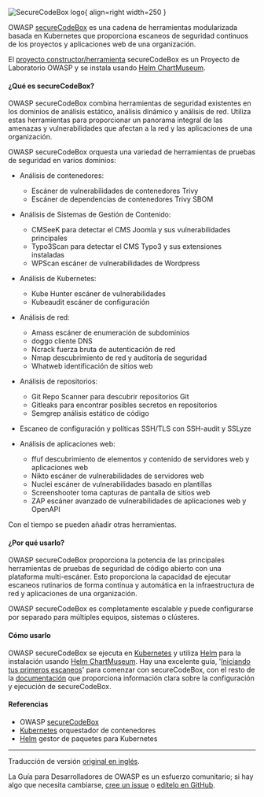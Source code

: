 ![SecureCodeBox logo](../../../assets/images/logos/securecodebox.png "OWASP SecureCodeBox"){ align=right width=250 }

OWASP [secureCodeBox][codebox] es una cadena de herramientas modularizada basada en Kubernetes
que proporciona escaneos de seguridad continuos de los proyectos y aplicaciones web de una organización.

El [proyecto constructor/herramienta][codebox-project] secureCodeBox es un Proyecto de Laboratorio OWASP
y se instala usando [Helm ChartMuseum][codebox-repo].

#### ¿Qué es secureCodeBox?

OWASP secureCodeBox combina herramientas de seguridad existentes en los dominios de análisis estático,
análisis dinámico y análisis de red.
Utiliza estas herramientas para proporcionar un panorama integral de las amenazas y vulnerabilidades
que afectan a la red y las aplicaciones de una organización.

OWASP secureCodeBox orquesta una variedad de herramientas de pruebas de seguridad en varios dominios:

* Análisis de contenedores:
  * Escáner de vulnerabilidades de contenedores Trivy
  * Escáner de dependencias de contenedores Trivy SBOM

* Análisis de Sistemas de Gestión de Contenido:
  * CMSeeK para detectar el CMS Joomla y sus vulnerabilidades principales
  * Typo3Scan para detectar el CMS Typo3 y sus extensiones instaladas
  * WPScan escáner de vulnerabilidades de Wordpress

* Análisis de Kubernetes:
  * Kube Hunter escáner de vulnerabilidades
  * Kubeaudit escáner de configuración

* Análisis de red:
  * Amass escáner de enumeración de subdominios
  * doggo cliente DNS
  * Ncrack fuerza bruta de autenticación de red
  * Nmap descubrimiento de red y auditoría de seguridad
  * Whatweb identificación de sitios web

* Análisis de repositorios:
  * Git Repo Scanner para descubrir repositorios Git
  * Gitleaks para encontrar posibles secretos en repositorios
  * Semgrep análisis estático de código

* Escaneo de configuración y políticas SSH/TLS con SSH-audit y SSLyze

* Análisis de aplicaciones web:
  * ffuf descubrimiento de elementos y contenido de servidores web y aplicaciones web
  * Nikto escáner de vulnerabilidades de servidores web
  * Nuclei escáner de vulnerabilidades basado en plantillas
  * Screenshooter toma capturas de pantalla de sitios web
  * ZAP escáner avanzado de vulnerabilidades de aplicaciones web y OpenAPI

Con el tiempo se pueden añadir otras herramientas.

#### ¿Por qué usarlo?

OWASP secureCodeBox proporciona la potencia de las principales herramientas de pruebas de seguridad de código abierto
con una plataforma multi-escáner.
Esto proporciona la capacidad de ejecutar escaneos rutinarios de forma continua y automática
en la infraestructura de red y aplicaciones de una organización.

OWASP secureCodeBox es completamente escalable y puede configurarse por separado
para múltiples equipos, sistemas o clústeres.

#### Cómo usarlo

OWASP secureCodeBox se ejecuta en [Kubernetes][kube] y utiliza [Helm][helm] para la instalación
usando [Helm ChartMuseum][codebox-repo].
Hay una excelente guía, '[Iniciando tus primeros escaneos][codebox-start]' para comenzar con secureCodeBox,
con el resto de la [documentación][codebox-docs] que proporciona información clara sobre la configuración
y ejecución de secureCodeBox.

#### Referencias

* OWASP [secureCodeBox][codebox]
* [Kubernetes][kube] orquestador de contenedores
* [Helm][helm] gestor de paquetes para Kubernetes

----

Traducción de versión [original en inglés][en080301].

La Guía para Desarrolladores de OWASP es un esfuerzo comunitario; si hay algo que necesita cambiarse,
[cree un issue][issue080301] o [edítelo en GitHub][edit080301].

[codebox]: https://www.securecodebox.io/
[codebox-project]: https://owasp.org/www-project-securecodebox/
[codebox-repo]: https://charts.securecodebox.io
[codebox-start]: https://www.securecodebox.io/docs/getting-started/first-scans
[codebox-docs]: https://www.securecodebox.io/docs/getting-started/installation
[edit080301]: https://github.com/OWASP/DevGuide/blob/main/docs/es/06-verification/03-frameworks/01-secure-codebox.md
[helm]: https://helm.sh/
[en080301]: https://devguide.owasp.org/en/06-verification/03-frameworks/
[issue080301]: https://github.com/OWASP/DevGuide/issues/new?labels=content&template=request.md&title=Update:%2006-verification/03-frameworks/01-secure-codebox
[kube]: https://kubernetes.io/
